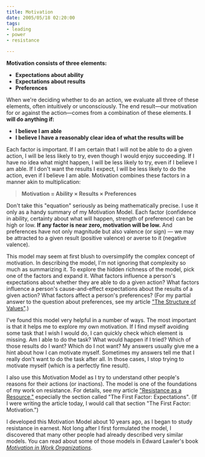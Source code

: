 ```yaml
--- 
title: Motivation
date: 2005/05/18 02:20:00
tags: 
- leading
- power
- resistance

---
```


**Motivation consists of three elements:**

- **Expectations about ability**
- **Expectations about results**
- **Preferences**

When we're deciding whether to do an action,
we evaluate all three of these elements,
often intuitively or unconsciously.
The end result—our motivation for or against the action—comes from a combination of these elements.
**I will do anything if:**

- **I believe I am able**
- **I believe I have a reasonably clear idea of what the results will be**

Each factor is important.
If I am certain that I will not be able to do a given action,
I will be less likely to try,
even though I would enjoy succeeding.
If I have no idea what might happen,
I will be less likely to try,
even if I believe I am able.
If I don't want the results I expect,
I will be less likely to do the action,
even if I believe I am able.
Motivation combines these factors in a manner akin to multiplication:

> **Motivation = Ability × Results × Preferences**

Don't take this "equation" seriously as being mathematically precise.
I use it only as a handy summary of my Motivation Model.
Each factor (confidence in ability,
certainty about what will happen,
strength of preference) can be high or low.
**If any factor is near zero, motivation will be low.**
And preferences have not only magnitude but also valence (or sign)
—
we may be attracted to a given result (positive valence) or averse to it (negative valence).

This model may seem at first blush to oversimplify the complex concept of motivation.
In describing the model,
I'm not ignoring that complexity so much as summarizing it.
To explore the hidden richness of the model,
pick one of the factors and expand it.
What factors influence a person's expectations about whether they are able to do a given action?
What factors influence a person's cause-and-effect expectations about the results of a given action?
What factors affect a person's preferences?
(For my partial answer to the question about preferences,
see my article ["The Structure of Values"](/2004/02/values/).)

I've found this model very helpful in a number of ways.
The most important is that it helps me to explore my own motivation.
If I find myself avoiding some task that I wish I would do,
I can quickly check which element is missing.
Am I able to do the task?
What would happen if I tried?
Which of those results do I want?
Which do I not want?
My answers usually give me a hint about how I can motivate myself.
Sometimes my answers tell me that I really don't want to do the task after all.
In those cases,
I stop trying to motivate myself
(which is a perfectly fine result).

I also use this Motivation Model as I try to understand other people's reasons for their actions (or inactions).
The model is one of the foundations of my work on resistance.
For details, see my article
["Resistance as a Resource,"](http://dhemery.com/articles/resistance_as_a_resource/)
especially the section called
"The First Factor: Expectations".
(If I were writing the article today,
I would call that section
"The First Factor: Motivation.")

I developed this Motivation Model about 10 years ago,
as I began to study resistance in earnest.
Not long after I first formulated the model,
I discovered that many other people had already described very similar models.
You can read about some of those models in Edward Lawler's book
[_Motivation in Work Organizations_](http://www.amazon.com/exec/obidos/ASIN/1555426611/dalehemery-20).
